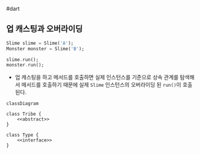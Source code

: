 
#dart 


## 업 캐스팅과 오버라이딩

```dart
Slime slime = Slime('A');
Monster monster = Slime('B');

slime.run();
monster.run();
```

- 업 캐스팅을 하고 메서드를 호출하면 실제 인스턴스를 기준으로 상속 관계를 탐색해서 메서드를 호출하기 때문에 실제 `Slime` 인스턴스의 오버라이딩 된 `run()`이 호출된다.


```mermaid
classDiagram

class Tribe {
	<<abstract>>
}

class Type {
	<<interface>>
}



```